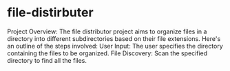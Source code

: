# file-distirbuter
Project Overview:  The file distributor project aims to organize files in a directory into different subdirectories based on their file extensions. Here's an outline of the steps involved:  User Input:  The user specifies the directory containing the files to be organized. File Discovery:  Scan the specified directory to find all the files. 
